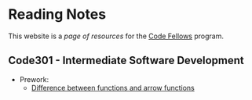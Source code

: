 # **Reading Notes**

This website is a *page of resources* for the [Code Fellows](https://codefellows.com/) program.

## Code301 - Intermediate Software Development
- Prework:
  - [Difference between functions and arrow functions](https://github.com/codecustard/arrow-functions)



